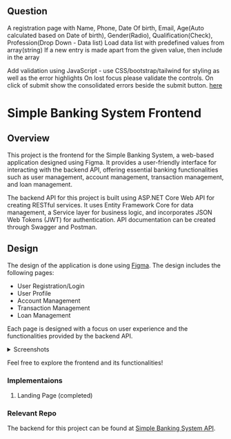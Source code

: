 ## Question

A registration page with Name, Phone, Date Of birth, Email, Age(Auto calculated based on Date of birth), Gender(Radio), Qualification(Check), Profession(Drop Down - Data list) Load data list with predefined values from array(string) If a new entry is made apart from the given value, then include in the array

Add validation using JavaScript - use CSS/bootstrap/tailwind for styling as well as the error highlights On lost focus please validate the controls. On click of submit show the consolidated errors beside the submit button. [here](./morning%20content/)

# Simple Banking System Frontend

## Overview

This project is the frontend for the Simple Banking System, a web-based application designed using Figma. It provides a user-friendly interface for interacting with the backend API, offering essential banking functionalities such as user management, account management, transaction management, and loan management.

The backend API for this project is built using ASP.NET Core Web API for creating RESTful services. It uses Entity Framework Core for data management, a Service layer for business logic, and incorporates JSON Web Tokens (JWT) for authentication. API documentation can be created through Swagger and Postman.

## Design

The design of the application is done using [Figma](https://www.figma.com/design/9SM8gxJjySlck8665U5Cln/Untitled?node-id=0-1&t=0hefPrGlUm0AtXlv-1). The design includes the following pages:

- User Registration/Login
- User Profile
- Account Management
- Transaction Management
- Loan Management

Each page is designed with a focus on user experience and the functionalities provided by the backend API.

<details>
<summary>Screenshots</summary>

Here are some screenshots of the Simple Banking System frontend:

1. **Landing Page**:
   ![Landing Page](../Day%2043%20-%20June%2010/assets/Screenshot%202024-06-10%20173110.png)
2. **User Registration/Login**:
   ![User Registration/Login](../Day%2043%20-%20June%2010/assets/Screenshot%202024-06-10%20173334.png)

3. **User Profile**:
   ![User Profile](../Day%2043%20-%20June%2010/assets/Screenshot%202024-06-10%20173159.png)

4. **Account Management**:
   ![Account Management](../Day%2043%20-%20June%2010/assets/Screenshot%202024-06-10%20173412.png)

</details>

Feel free to explore the frontend and its functionalities!

### Implementaions

1. Landing Page (completed)

### Relevant Repo

The backend for this project can be found at [Simple Banking System API](https://github.com/JaivigneshJv/Backend-Mini-Project-Genspark).
